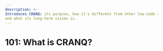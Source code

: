 ```yaml
---
description: >-
Introduces CRANQ: its purpose, how it's different from other low-code tools,
and what its long-term vision is.
---
```


# 101: What is CRANQ?
